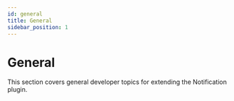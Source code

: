 ```yaml
---
id: general
title: General
sidebar_position: 1
---
```


# General

This section covers general developer topics for extending the Notification plugin.

